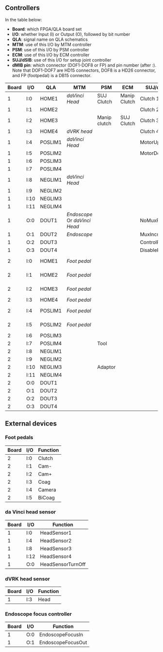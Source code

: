 ## Controllers

In the table below:
* **Board**: which FPGA/QLA board set
* **I/O**:  whether Input (I) or Output (O), followed by bit number
* **QLA**:  signal name on QLA schematics
* **MTM**:  use of this I/O by MTM controller
* **PSM**:  use of this I/O by PSM controller
* **ECM**:  use of this I/O by ECM controller
* **SUJ/dSIB**: use of this I/O for setup joint controller
* **dMIB pin**: which connector (DOF1-DOF8 or FP) and pin number (after :). Note that DOF1-DOF7 are HD15 connectors, DOF8 is a HD26 connector, and FP (footpedal) is a DB15 connector.

| Board | I/O  |  QLA    | MTM | PSM | ECM | SUJ/dSIB | dMIB pin |
|-------|------|---------|-----|-----|-----|----------|----------|
| 1     | I:0  | HOME1   | _daVinci Head_ | SUJ Clutch | Manip Clutch | Clutch 1 | DOF1:7 |
| 1     | I:1  | HOME2   | | | | Clutch 2 | DOF2:7 |
| 1     | I:2  | HOME3   | | Manip clutch | SUJ Clutch | Clutch 3 | DOF3:7 |
| 1     | I:3  | HOME4   | _dVRK head_ | | | Clutch 4 | DOF4:7 |
| 1     | I:4  | POSLIM1 | _daVinci Head_ | | | MotorUp | DOF1:3 |
| 1     | I:5  | POSLIM2 | | | | MotorDown | DOF2:3 |
| 1     | I:6  | POSLIM3 | | | | | DOF3:3 |
| 1     | I:7  | POSLIM4 | | | | | DOF4:3 |
| 1     | I:8  | NEGLIM1 | _daVinci Head_ | | | | DOF1:5 |
| 1     | I:9  | NEGLIM2 | | | | | DOF2:5 |
| 1     | I:10 | NEGLIM3 | | | | | DOF3:5 |
| 1     | I:11 | NEGLIM4 | | | | | DOF4:5 |
| 1     | O:0  | DOUT1   | _Endoscope_<br>Or _daVinci Head_ | | | NoMuxReset | DOF1:14 |
| 1     | O:1  | DOUT2   | _Endoscope_ | | | MuxIncrement | DOF2:14 |
| 1     | O:2  | DOUT3   | | | | ControlPWM | DOF3:14 |
| 1     | O:3  | DOUT4   | | | | DisablePWM | DOF4:14 |
| 2     | I:0  | HOME1   | _Foot pedal_ | | | | DOF5:7, FP:5/7 |
| 2     | I:1  | HOME2   | _Foot pedal_ | | | | DOF6:7, FP:12/13 |
| 2     | I:2  | HOME3   | _Foot pedal_ | | | | DOF7:7, FP:10/11 |
| 2     | I:3  | HOME4   | _Foot pedal_ | | | | FP:1/2 |
| 2     | I:4  | POSLIM1 | _Foot pedal_ | | | | DOF5:3, FP:6/8 |
| 2     | I:5  | POSLIM2 | _Foot pedal_ | | | | DOF6:3, FP:4/3 |
| 2     | I:6  | POSLIM3 | | | | | DOF7:3 |
| 2     | I:7  | POSLIM4 | | Tool | | | |
| 2     | I:8  | NEGLIM1 | | | | | DOF5:5 |
| 2     | I:9  | NEGLIM2 | | | | | DOF6:5 |
| 2     | I:10 | NEGLIM3 | | Adaptor | | | DOF7:5 |
| 2     | I:11 | NEGLIM4 | | | | | |
| 2     | O:0  | DOUT1   | | | | | DOF5:14 |
| 2     | O:1  | DOUT2   | | | | | DOF6:14 |
| 2     | O:2  | DOUT3   | | | | | DOF7:14 |
| 2     | O:3  | DOUT4   | | | | | DOF8:16 |

## External devices

### Foot pedals

| Board | I/O  | Function |
|-------|------|----------|
| 2     | I:0  | Clutch |
| 2     | I:1  | Cam- |
| 2     | I:2  | Cam+ |
| 2     | I:3  | Coag |
| 2     | I:4  | Camera |
| 2     | I:5  | BiCoag |

### da Vinci head sensor

| Board | I/O  | Function |
|-------|------|----------|
| 1     | I:0  | HeadSensor1 |
| 1     | I:4  | HeadSensor2 |
| 1     | I:8  | HeadSensor3 |
| 1     | I:12 | HeadSensor4 |
| 1     | O:0  | HeadSensorTurnOff |

### dVRK head sensor

| Board | I/O  | Function |
|-------|------|----------|
| 1     | I:3  | Head |

### Endoscope focus controller

| Board | I/O  | Function |
|-------|------|----------|
| 1     | O:0  | EndoscopeFocusIn |
| 1     | O:1  | EndoscopeFocusOut |
